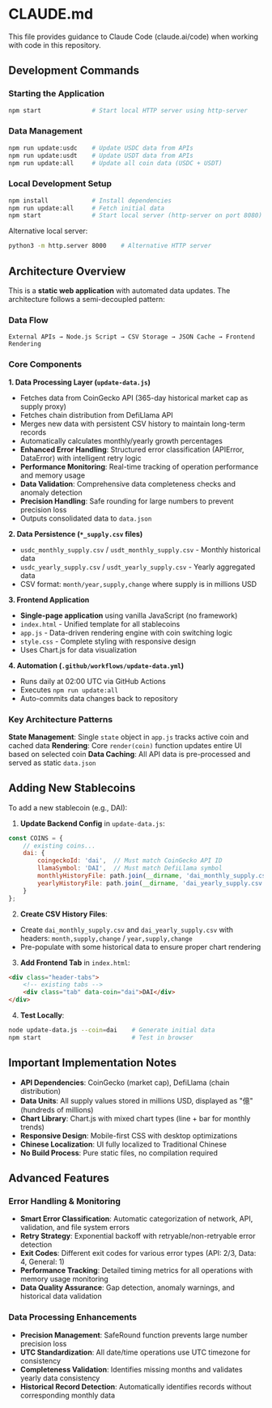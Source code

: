 # CLAUDE.md

This file provides guidance to Claude Code (claude.ai/code) when working with code in this repository.

## Development Commands

### Starting the Application
```bash
npm start              # Start local HTTP server using http-server
```

### Data Management
```bash
npm run update:usdc    # Update USDC data from APIs
npm run update:usdt    # Update USDT data from APIs  
npm run update:all     # Update all coin data (USDC + USDT)
```

### Local Development Setup
```bash
npm install            # Install dependencies
npm run update:all     # Fetch initial data
npm start              # Start local server (http-server on port 8080)
```

Alternative local server:
```bash
python3 -m http.server 8000    # Alternative HTTP server
```

## Architecture Overview

This is a **static web application** with automated data updates. The architecture follows a semi-decoupled pattern:

### Data Flow
```
External APIs → Node.js Script → CSV Storage → JSON Cache → Frontend Rendering
```

### Core Components

**1. Data Processing Layer (`update-data.js`)**
- Fetches data from CoinGecko API (365-day historical market cap as supply proxy)
- Fetches chain distribution from DefiLlama API
- Merges new data with persistent CSV history to maintain long-term records
- Automatically calculates monthly/yearly growth percentages
- **Enhanced Error Handling**: Structured error classification (APIError, DataError) with intelligent retry logic
- **Performance Monitoring**: Real-time tracking of operation performance and memory usage
- **Data Validation**: Comprehensive data completeness checks and anomaly detection
- **Precision Handling**: Safe rounding for large numbers to prevent precision loss
- Outputs consolidated data to `data.json`

**2. Data Persistence (`*_supply.csv` files)**
- `usdc_monthly_supply.csv` / `usdt_monthly_supply.csv` - Monthly historical data
- `usdc_yearly_supply.csv` / `usdt_yearly_supply.csv` - Yearly aggregated data
- CSV format: `month/year,supply,change` where supply is in millions USD

**3. Frontend Application**
- **Single-page application** using vanilla JavaScript (no framework)
- `index.html` - Unified template for all stablecoins
- `app.js` - Data-driven rendering engine with coin switching logic
- `style.css` - Complete styling with responsive design
- Uses Chart.js for data visualization

**4. Automation (`.github/workflows/update-data.yml`)**
- Runs daily at 02:00 UTC via GitHub Actions
- Executes `npm run update:all`
- Auto-commits data changes back to repository

### Key Architecture Patterns

**State Management**: Single `state` object in `app.js` tracks active coin and cached data
**Rendering**: Core `render(coin)` function updates entire UI based on selected coin
**Data Caching**: All API data is pre-processed and served as static `data.json`

## Adding New Stablecoins

To add a new stablecoin (e.g., DAI):

1. **Update Backend Config** in `update-data.js`:
```javascript
const COINS = {
    // existing coins...
    dai: {
        coingeckoId: 'dai',  // Must match CoinGecko API ID
        llamaSymbol: 'DAI',  // Must match DefiLlama symbol
        monthlyHistoryFile: path.join(__dirname, 'dai_monthly_supply.csv'),
        yearlyHistoryFile: path.join(__dirname, 'dai_yearly_supply.csv')
    }
};
```

2. **Create CSV History Files**:
- Create `dai_monthly_supply.csv` and `dai_yearly_supply.csv` with headers: `month,supply,change` / `year,supply,change`
- Pre-populate with some historical data to ensure proper chart rendering

3. **Add Frontend Tab** in `index.html`:
```html
<div class="header-tabs">
    <!-- existing tabs -->
    <div class="tab" data-coin="dai">DAI</div>
</div>
```

4. **Test Locally**:
```bash
node update-data.js --coin=dai    # Generate initial data
npm start                         # Test in browser
```

## Important Implementation Notes

- **API Dependencies**: CoinGecko (market cap), DefiLlama (chain distribution)
- **Data Units**: All supply values stored in millions USD, displayed as "億" (hundreds of millions)
- **Chart Library**: Chart.js with mixed chart types (line + bar for monthly trends)
- **Responsive Design**: Mobile-first CSS with desktop optimizations
- **Chinese Localization**: UI fully localized to Traditional Chinese
- **No Build Process**: Pure static files, no compilation required

## Advanced Features

### Error Handling & Monitoring
- **Smart Error Classification**: Automatic categorization of network, API, validation, and file system errors
- **Retry Strategy**: Exponential backoff with retryable/non-retryable error detection
- **Exit Codes**: Different exit codes for various error types (API: 2/3, Data: 4, General: 1)
- **Performance Tracking**: Detailed timing metrics for all operations with memory usage monitoring
- **Data Quality Assurance**: Gap detection, anomaly warnings, and historical data validation

### Data Processing Enhancements
- **Precision Management**: SafeRound function prevents large number precision loss
- **UTC Standardization**: All date/time operations use UTC timezone for consistency
- **Completeness Validation**: Identifies missing months and validates yearly data consistency
- **Historical Record Detection**: Automatically identifies records without corresponding monthly data